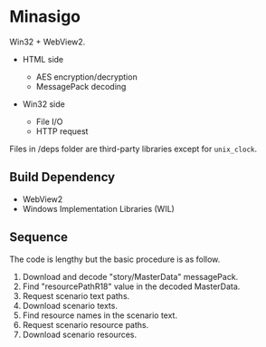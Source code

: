 # Minasigo

Win32 + WebView2.

- HTML side
  - AES encryption/decryption
  - MessagePack decoding

- Win32 side
  - File I/O
  - HTTP request

Files in /deps folder are third-party libraries except for `unix_clock`.

## Build Dependency
- WebView2
- Windows Implementation Libraries (WIL)

## Sequence

The code is lengthy but the basic procedure is as follow.

1. Download and decode "story/MasterData" messagePack.
2. Find "resourcePathR18" value in the decoded MasterData.
3. Request scenario text paths.
4. Download scenario texts.
5. Find resource names in the scenario text.
6. Request scenario resource paths.
7. Download scenario resources.
